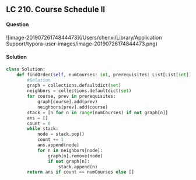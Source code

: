 ## LC 210. Course Schedule II

#### Question

![image-20190726174844473](/Users/chenxi/Library/Application Support/typora-user-images/image-20190726174844473.png)



#### Solution

```python
class Solution:
    def findOrder(self, numCourses: int, prerequisites: List[List[int]]) -> List[int]:
        #Solution
        graph = collections.defaultdict(set)
        neighbors = collections.defaultdict(set)
        for course, prev in prerequisites:
            graph[course].add(prev)
            neighbors[prev].add(course)
        stack = [n for n in range(numCourses) if not graph[n]]
        ans = []
        count = 0
        while stack:
            node = stack.pop()
            count += 1
            ans.append(node)
            for n in neighbors[node]:
                graph[n].remove(node)
                if not graph[n]:
                    stack.append(n)
        return ans if count == numCourses else []
```

